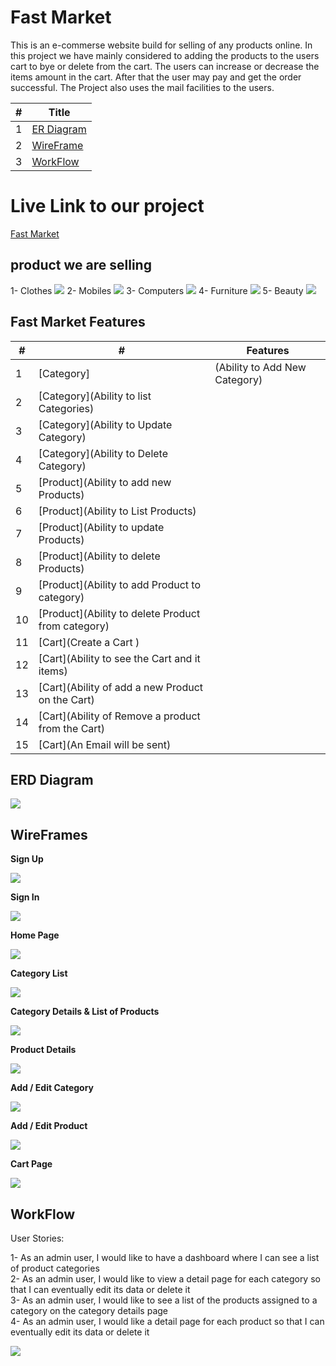 # Fast Market

This is an e-commerse website build for selling of any products online. In this project we have mainly considered to adding the products to the users cart to bye or delete from the cart. The users can increase or decrease the items amount in the cart. After that the user may pay and get the order successful. The Project also uses the mail facilities to the users.


#|Title
---|-----
1|[ER Diagram](#erd-diagram)
2|[WireFrame](#wireframes)
3|[WorkFlow](#workflow)


# Live Link to our project

[Fast Market](https://fastmarket20220626025535.azurewebsites.net/)

## product we are selling
1- Clothes
![](./img/clothes.png)
2- Mobiles
![](./img/mobiles.png)
3- Computers
![](./img/Computers.png)
4- Furniture
![](./img/furniture.png)
5- Beauty
![](./img/beauty.png)

## Fast Market Features

#|#|Features
---|------|-------
1|[Category]|(Ability to Add New Category)
2|[Category](Ability to list Categories)
3|[Category](Ability to Update Category)
4|[Category](Ability to Delete Category)
5|[Product](Ability to add new Products)
6|[Product](Ability to List Products)
7|[Product](Ability to update Products)
8|[Product](Ability to delete Products)
9|[Product](Ability to add Product to category)
10|[Product](Ability to delete Product from category)
11|[Cart](Create a Cart	)
12|[Cart](Ability to see the Cart and it items)
13|[Cart](Ability of add a new Product on the Cart)
14|[Cart](Ability of Remove a product from the Cart)
15|[Cart](An Email will be sent)

## ERD Diagram
![](./img/ERD.drawio.png)

## WireFrames

**Sign Up**

![](./img/SignUp.png)

**Sign In**

![](./img/SignIn.png)

**Home Page**

![](./img/HomePage.png)  

**Category List**

![](./img/ListOfCategories.png) 

**Category Details & List of Products**

![](./img/CategoryDetails.png)   

**Product Details**

![](./img/ProductDetails.png)  

**Add / Edit Category**

![](./img/AddEditCategory.png)  

**Add / Edit Product**

![](./img/AddEditProduct.png)  

**Cart Page**

![](./img/CartPage.png)   


## WorkFlow

User Stories:

1- As an admin user, I would like to have a dashboard where I can see a list of product categories  
2- As an admin user, I would like to view a detail page for each category so that I can eventually edit its data or delete it  
3- As an admin user, I would like to see a list of the products assigned to a category on the category details page  
4- As an admin user, I would like a detail page for each product so that I can eventually edit its data or delete it  

![](./img/WorkFlow.png)
